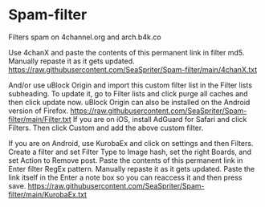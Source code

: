 # Spam-filter
Filters spam on 4channel.org and arch.b4k.co

Use 4chanX and paste the contents of this permanent link in filter md5. Manually repaste it as it gets updated.
https://raw.githubusercontent.com/SeaSpriter/Spam-filter/main/4chanX.txt

And/or use uBlock Origin and import this custom filter list in the Filter lists subheading. To update it, go to Filter lists and click purge all caches and then click update now.
uBlock Origin can also be installed on the Android version of Firefox.
https://raw.githubusercontent.com/SeaSpriter/Spam-filter/main/Filter.txt
If you are on iOS, install AdGuard for Safari and click Filters. Then click Custom and add the above custom filter.

If you are on Android, use KurobaEx and click on settings and then Filters. Create a filter and set Filter Type to Image hash, set the right Boards, and set Action to Remove post.
Paste the contents of this permanent link in Enter filter RegEx pattern. Manually repaste it as it gets updated. Paste the link itself in the Enter a note box so you can reaccess it and then press save.
https://raw.githubusercontent.com/SeaSpriter/Spam-filter/main/KurobaEx.txt
